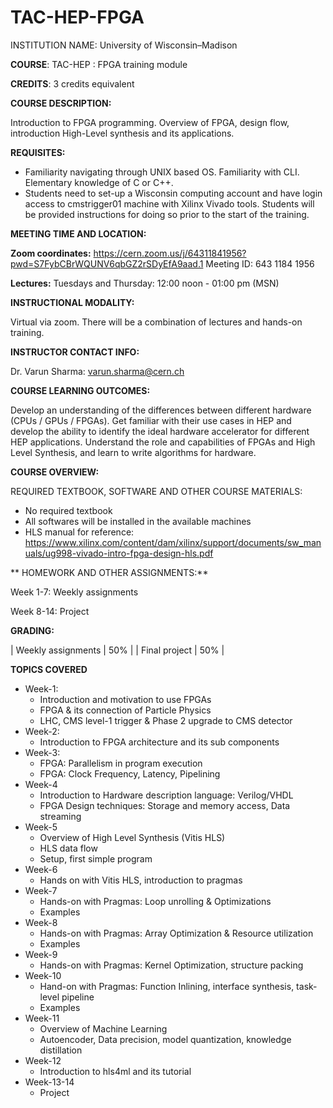 # TAC-HEP-FPGA

INSTITUTION NAME: University of Wisconsin–Madison

**COURSE**: TAC-HEP : FPGA training module

**CREDITS**: 3 credits equivalent

**COURSE DESCRIPTION:**

Introduction to FPGA programming. Overview of FPGA, design flow, introduction High-Level synthesis and its applications.

**REQUISITES:**
- Familiarity navigating through UNIX based OS. Familiarity with CLI. Elementary knowledge of C or C++.
- Students need to set-up a Wisconsin computing account and have login access to cmstrigger01 machine with Xilinx Vivado tools. Students will be provided instructions for doing so prior to the start of the training.

**MEETING TIME AND LOCATION:**

**Zoom coordinates:**
   https://cern.zoom.us/j/64311841956?pwd=S7FybCBrWQUNV6qbGZ2rSDyEfA9aad.1
   Meeting ID: 643 1184 1956

**Lectures:** Tuesdays and Thursday: 12:00 noon - 01:00 pm (MSN)

**INSTRUCTIONAL MODALITY:**

Virtual via zoom. There will be a combination of lectures and hands-on training.


**INSTRUCTOR CONTACT INFO:**

Dr. Varun Sharma: varun.sharma@cern.ch

**COURSE LEARNING OUTCOMES:**

Develop an understanding of the differences between different hardware (CPUs / GPUs / FPGAs). Get familiar with their use cases in HEP and develop the ability to identify the ideal hardware accelerator for different HEP applications. Understand the role and capabilities of FPGAs and High Level Synthesis, and learn to write algorithms for hardware.

**COURSE OVERVIEW:**

REQUIRED TEXTBOOK, SOFTWARE AND OTHER COURSE MATERIALS:
- No required textbook
- All softwares will be installed in the available machines
- HLS manual for reference: https://www.xilinx.com/content/dam/xilinx/support/documents/sw_manuals/ug998-vivado-intro-fpga-design-hls.pdf

** HOMEWORK AND OTHER ASSIGNMENTS:**

Week 1-7: Weekly assignments

Week 8-14: Project

**GRADING:**

| Weekly assignments | 	50% |
| Final project |	50% |

**TOPICS COVERED**
- Week-1:
    - Introduction and motivation to use FPGAs
    - FPGA & its connection of Particle Physics
    - LHC, CMS level-1 trigger & Phase 2 upgrade to CMS detector
- Week-2:
    - Introduction to FPGA architecture and its sub components
- Week-3:
    - FPGA: Parallelism in program execution
    - FPGA: Clock Frequency, Latency, Pipelining
- Week-4
    - Introduction to Hardware description language: Verilog/VHDL
    - FPGA Design techniques: Storage and memory access, Data streaming
- Week-5
    - Overview of High Level Synthesis (Vitis HLS)
    - HLS data flow
    - Setup, first simple program
- Week-6
    - Hands on with Vitis HLS, introduction to pragmas
- Week-7
    - Hands-on with Pragmas: Loop unrolling & Optimizations
    - Examples
- Week-8
    - Hands-on with Pragmas: Array Optimization & Resource utilization
    - Examples
- Week-9
    - Hands-on with Pragmas: Kernel Optimization, structure packing
- Week-10
    - Hand-on with Pragmas: Function Inlining, interface synthesis, task-level pipeline
    - Examples
- Week-11
    - Overview of Machine Learning
    - Autoencoder, Data precision, model quantization, knowledge distillation
- Week-12
    - Introduction to hls4ml and its tutorial
- Week-13-14
    - Project




